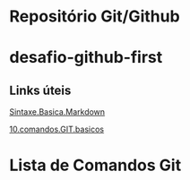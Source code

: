 # Repositório Git/Github
# desafio-github-first


## Links úteis 
[Sintaxe.Basica.Markdown](https://www.markdownguide.org/cheat-sheet/)

[10.comandos.GIT.basicos](https://blog.geekhunter.com.br/comandos-git-mais-utilizados/)

# Lista de Comandos Git


